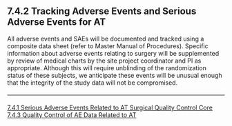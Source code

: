 ## 7.4.2 Tracking Adverse Events and Serious Adverse Events for AT

All adverse events and SAEs will be documented and tracked using a composite data sheet
(refer to Master Manual of Procedures). Specific information about adverse events relating to
surgery will be supplemented by review of medical charts by the site project coordinator and PI
as appropriate. Although this will require unblinding of the randomization status of these
subjects, we anticipate these events will be unusual enough that the integrity of the study data
will not be compromised.


<hr class="soften" style="margin-top: 20px;margin-bottom: 20px;"/>

<div class="center">
<div class="btn-group">
  <a href=":pages_path:/manuals/surgical-quality-control-core/7-04-01-sae-at.md" class="btn btn-default">
    <span class="glyphicon glyphicon-chevron-left"></span>
    7.4.1 Serious Adverse Events Related to AT
  </a>

  <a href=":pages_path:/manuals/surgical-quality-control-core" class="btn btn-default">
    <span class="glyphicon glyphicon-chevron-up"></span>
    Surgical Quality Control Core
  </a>

  <a href=":pages_path:/manuals/surgical-quality-control-core/7-04-03-qc-ae-at.md" class="btn btn-success">
    7.4.3 Quality Control of AE Data Related to AT
    <span class="glyphicon glyphicon-chevron-right"></span>
  </a>
</div>
</div>